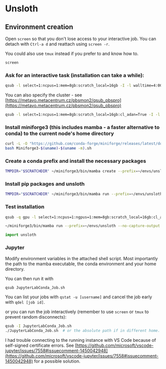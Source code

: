 # Unsloth

## Environment creation

Open `screen` so that you don't lose access to your interactive job. You can detach with `Ctrl-a d` and reattach using `screen -r`.

You could also use `tmux` instead if you prefer to and know how to.

```bash
screen
```

### Ask for an interactive task (installation can take a while):

```bash
qsub -l select=1:ncpus=1:mem=8gb:scratch_local=16gb -I -l walltime=4:00:00
```

You can also specify the cluster - see [https://metavo.metacentrum.cz/pbsmon2/qsub_pbspro](https://metavo.metacentrum.cz/pbsmon2/qsub_pbspro)

```bash
qsub -l select=1:ncpus=1:mem=8gb:scratch_local=16gb:cl_adan=True -I -l walltime=4:00:00
```

### Install miniforge3 (this includes mamba - a faster alternative to conda) to the current node's home directory

```bash
curl -L -O "https://github.com/conda-forge/miniforge/releases/latest/download/Miniforge3-$(uname)-$(uname -m).sh"
bash Miniforge3-$(uname)-$(uname -m).sh
```

### Create a conda prefix and install the necessary packages

```bash
TMPDIR="$SCRATCHDIR" ~/miniforge3/bin/mamba create --prefix=~/envs/unsloth pytorch cuda-nvcc=12.1 torchvision torchaudio pytorch-cuda=12.1 xformers::xformers -c pytorch -c nvidia
```

### Install pip packages and unsloth

```bash
TMPDIR="$SCRATCHDIR" ~/miniforge3/bin/mamba run --prefix=~/envs/unsloth --no-capture-output python -m pip install --no-cache-dir bitsandbytes "unsloth[conda] @ git+https://github.com/unslothai/unsloth.git@dd72d9f" wandb jupyterlab ipython sacrebleu
```

### Test installation

```bash
qsub -q gpu -l select=1:ncpus=1:ngpus=1:mem=8gb:scratch_local=16gb:cl_adan=True -I -l walltime=4:00:00
```

```bash
~/miniforge3/bin/mamba run --prefix=~/envs/unsloth --no-capture-output ipython
```

```python
import unsloth
```

### Jupyter

Modify environment variables in the attached shell script. Most importantly the path to the mamba executable, the conda environment and your home directory.

You can then run it with

```bash
qsub JupyterLabConda_Job.sh
```

You can list your jobs with `qstat -u [username]` and cancel the job early with `qdel [job id]`.

or you can run the job interactively (remember to use `screen` or `tmux` to prevent random disconnects):

```bash
qsub -I JupyterLabConda_Job.sh
./JupyterLabConda_Job.sh  # or the absolute path if in different home.
```

I had trouble connecting to the running instance with VS Code because of self-signed certificate errors. See [https://github.com/microsoft/vscode-jupyter/issues/7558#issuecomment-1450042948](https://github.com/microsoft/vscode-jupyter/issues/7558#issuecomment-1450042948) for a possible solution.
